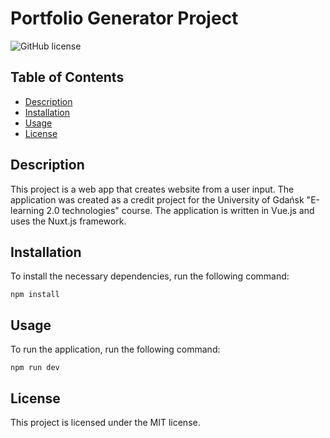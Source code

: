# Portfolio Generator Project

![GitHub license](https://img.shields.io/badge/license-MIT-blue.svg)

## Table of Contents

* [Description](#description)
* [Installation](#installation)
* [Usage](#usage)
* [License](#license)

## Description

This project is a web app that creates website from a user input. The application was created as a credit project for the University of Gdańsk "E-learning 2.0 technologies" course. The application is written in Vue.js and uses the Nuxt.js framework.

## Installation

To install the necessary dependencies, run the following command:

```npm
npm install
```

## Usage

To run the application, run the following command:

```npm
npm run dev
```

## License

This project is licensed under the MIT license.
